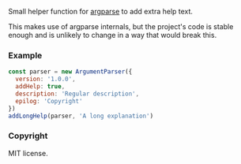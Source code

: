 Small helper function for [argparse](https://www.npmjs.com/package/argparse) to add extra help text.

This makes use of argparse internals, but the project's code is stable enough and is unlikely to change in a way that would break this.

### Example

```js
const parser = new ArgumentParser({
  version: '1.0.0',
  addHelp: true,
  description: 'Regular description',
  epilog: 'Copyright'
})
addLongHelp(parser, 'A long explanation')
```

### Copyright

MIT license.